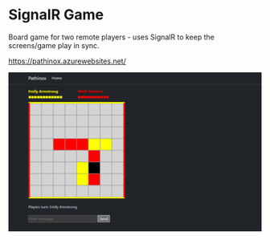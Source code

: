 # SignalR Game

Board game for two remote players - uses SignalR to keep the screens/game play in sync.

<https://pathinox.azurewebsites.net/>

![alttext](./docs/scrn1.png)
